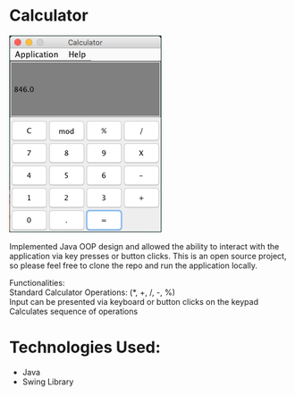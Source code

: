 # Calculator

![Repo Image](img/calc.png "Screenshot of App")

Implemented Java OOP design and allowed the ability to interact with the application via key presses or button clicks. This is an open source project, so please feel free to clone the repo and run the application locally.



Functionalities:<br />
Standard Calculator Operations: (*, +, /, -, %) <br />
Input can be presented via keyboard or button clicks on the keypad <br />
Calculates sequence of operations <br />

# Technologies Used:
- Java
- Swing Library
